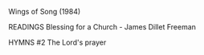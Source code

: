 Wings of Song (1984)

READINGS
Blessing for a Church - James Dillet Freeman

HYMNS
#2 The Lord's prayer
